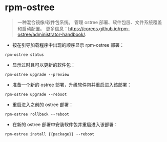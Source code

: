 # rpm-ostree

> 一种混合镜像/软件包系统。
> 管理 ostree 部署、软件包层、文件系统覆盖和启动配置。
> 更多信息：<https://coreos.github.io/rpm-ostree/administrator-handbook/>.

- 按在引导加载程序中出现的顺序显示 rpm-ostree 部署：

`rpm-ostree status`

- 显示过时且可以更新的软件包：

`rpm-ostree upgrade --preview`

- 准备一个新的 ostree 部署，升级软件包并重启进入该部署：

`rpm-ostree upgrade --reboot`

- 重启进入之前的 ostree 部署：

`rpm-ostree rollback --reboot`

- 在新的 ostree 部署中安装软件包并重启进入该部署：

`rpm-ostree install {{package}} --reboot`